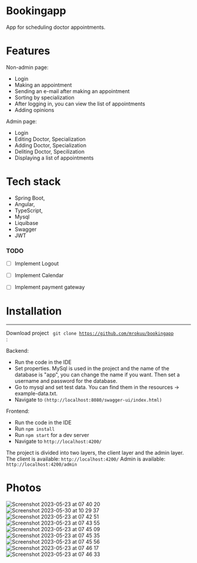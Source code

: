 # Bookingapp

App for scheduling doctor appointments.


#  Features

Non-admin page:

* Login
* Making an appointment
* Sending an e-mail after making an appointment
* Sorting by specialization
* After logging in, you can view the list of appointments
* Adding opinions

Admin page:

* Login
* Editing Doctor, Specialization
* Adding Doctor, Specialization
* Deliting Doctor, Specilization
* Displaying a list of appointments


#  Tech stack

* Spring Boot, 
* Angular, 
* TypeScript, 
* Mysql
* Liquibase
* Swagger
* JWT


### TODO

- [ ] Implement Logout
- [ ] Implement Calendar
- [ ] Implement payment gateway


#  Installation

_____
Download project <code> git clone https://github.com/mrokuu/bookingapp </code>:

Backend:
* Run the code in the IDE
* Set properties. MySql is used in the project and the name of the database is "app", you can change the name if you want. Then set a username and password for the database.
* Go to mysql and set test data. You can find them in the resources -> example-data.txt.
* Navigate to `(http://localhost:8080/swagger-ui/index.html)`


Frontend:
* Run the code in the IDE
* Run `npm install`
* Run `npm start` for a dev server
* Navigate to `http://localhost:4200/`




The project is divided into two layers, the client layer and the admin layer.
The client is available:
`http://localhost:4200/`
Admin is available:
`http://localhost:4200/admin`

#  Photos

![Screenshot 2023-05-23 at 07 40 20](https://github.com/mrokuu/bookingapp/assets/107129687/dd7116a9-c36f-403c-bbfc-a1eba3ef3d07)
![Screenshot 2023-05-30 at 10 29 37](https://github.com/mrokuu/bookingapp/assets/107129687/9238224e-1350-496d-8478-a945b66ccc8b)
![Screenshot 2023-05-23 at 07 42 51](https://github.com/mrokuu/bookingapp/assets/107129687/5c386a22-381b-44f0-a1e8-f1b2dc76005c)
![Screenshot 2023-05-23 at 07 43 55](https://github.com/mrokuu/bookingapp/assets/107129687/1a189574-8d78-4de1-a939-5c9214dd2c73)
![Screenshot 2023-05-23 at 07 45 09](https://github.com/mrokuu/bookingapp/assets/107129687/0873fb7e-dfbd-4123-bdea-9b88fe9d11c0)
![Screenshot 2023-05-23 at 07 45 35](https://github.com/mrokuu/bookingapp/assets/107129687/35305bb7-1a8a-4fd9-95c0-8cad2ac420fa)
![Screenshot 2023-05-23 at 07 45 56](https://github.com/mrokuu/bookingapp/assets/107129687/0a1e1f8c-b780-44f3-a93c-ffe1219a079f)
![Screenshot 2023-05-23 at 07 46 17](https://github.com/mrokuu/bookingapp/assets/107129687/b90ceab7-2a25-4747-b8d0-669ff9db3890)
![Screenshot 2023-05-23 at 07 46 33](https://github.com/mrokuu/bookingapp/assets/107129687/ee1f81a3-56c2-442f-a9e3-30529f1ad466)
